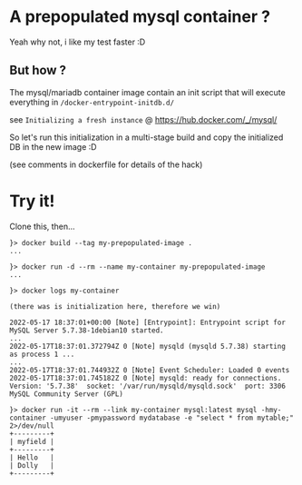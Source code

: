 A prepopulated mysql container ?
================================

Yeah why not, i like my test faster :D

But how ?
---------

The mysql/mariadb container image contain an init script that will execute everything in `/docker-entrypoint-initdb.d/`

see `Initializing a fresh instance` @ https://hub.docker.com/_/mysql/

So let's run this initialization in a multi-stage build and copy the initialized DB in the new image :D

(see comments in dockerfile for details of the hack) 

Try it!
======

Clone this, then...

```
}> docker build --tag my-prepopulated-image .
...

}> docker run -d --rm --name my-container my-prepopulated-image
...

}> docker logs my-container

(there was is initialization here, therefore we win)

2022-05-17 18:37:01+00:00 [Note] [Entrypoint]: Entrypoint script for MySQL Server 5.7.38-1debian10 started.
...
2022-05-17T18:37:01.372794Z 0 [Note] mysqld (mysqld 5.7.38) starting as process 1 ...
...
2022-05-17T18:37:01.744932Z 0 [Note] Event Scheduler: Loaded 0 events
2022-05-17T18:37:01.745182Z 0 [Note] mysqld: ready for connections.
Version: '5.7.38'  socket: '/var/run/mysqld/mysqld.sock'  port: 3306  MySQL Community Server (GPL)

}> docker run -it --rm --link my-container mysql:latest mysql -hmy-container -umyuser -pmypassword mydatabase -e "select * from mytable;" 2>/dev/null
+---------+
| myfield |
+---------+
| Hello   |
| Dolly   |
+---------+
```
